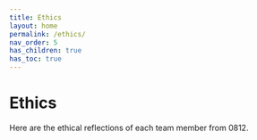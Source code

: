 ```yaml
---
title: Ethics
layout: home
permalink: /ethics/
nav_order: 5
has_children: true
has_toc: true
---
```


# Ethics

Here are the ethical reflections of each team member from 0812.
